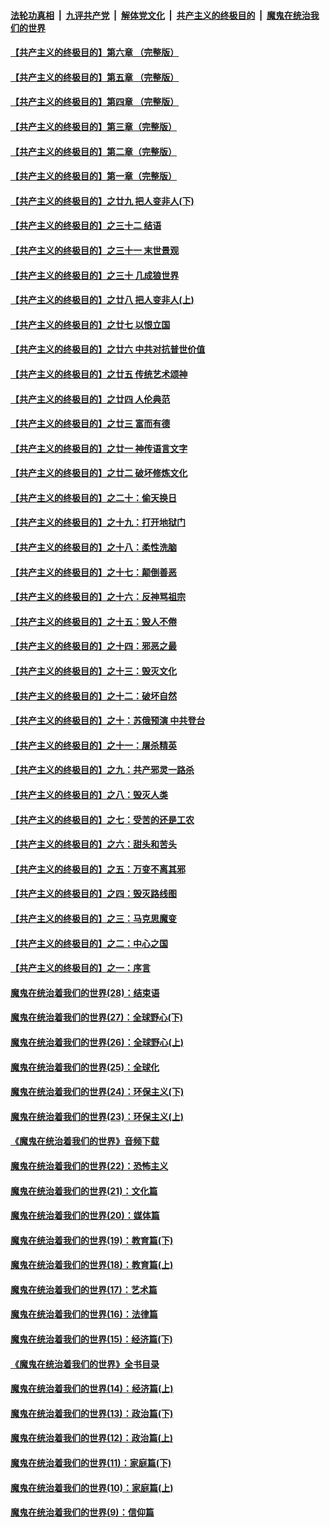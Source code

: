 ####  [法轮功真相](../../../../basic/blob/master/README.md?t=06270602) &nbsp;|&nbsp; [九评共产党](../../../../9ping.md/blob/master/README.md?t=06270602) &nbsp;|&nbsp; [解体党文化](../../../../jtdwh.md/blob/master/README.md?t=06270602)  &nbsp;|&nbsp; [共产主义的终极目的](../../../../gczydzjmd.md/blob/master/README.md?t=06270602) &nbsp;|&nbsp; [魔鬼在统治我们的世界](../../../../mgztzwmdsj.md/blob/master/README.md?t=06270602) 

#### [【共产主义的终极目的】第六章 （完整版）](../pages/nsc422/n11428913.md?t=06270602) 

#### [【共产主义的终极目的】第五章 （完整版）](../pages/nsc422/n11428912.md?t=06270602) 

#### [【共产主义的终极目的】第四章 （完整版）](../pages/nsc422/n11428907.md?t=06270602) 

#### [【共产主义的终极目的】第三章（完整版）](../pages/nsc422/n11428848.md?t=06270602) 

#### [【共产主义的终极目的】第二章（完整版）](../pages/nsc422/n11428831.md?t=06270602) 

#### [【共产主义的终极目的】第一章（完整版）](../pages/nsc422/n11417651.md?t=06270602) 

#### [【共产主义的终极目的】之廿九 把人变非人(下)](../pages/nsc422/n11344140.md?t=06270602) 

#### [【共产主义的终极目的】之三十二 结语](../pages/nsc422/n11360535.md?t=06270602) 

#### [【共产主义的终极目的】之三十一 末世景观](../pages/nsc422/n11351129.md?t=06270602) 

#### [【共产主义的终极目的】之三十 几成狼世界](../pages/nsc422/n11348280.md?t=06270602) 

#### [【共产主义的终极目的】之廿八 把人变非人(上)](../pages/nsc422/n11340492.md?t=06270602) 

#### [【共产主义的终极目的】之廿七 以恨立国](../pages/nsc422/n11336944.md?t=06270602) 

#### [【共产主义的终极目的】之廿六 中共对抗普世价值](../pages/nsc422/n11324785.md?t=06270602) 

#### [【共产主义的终极目的】之廿五 传统艺术颂神](../pages/nsc422/n11296396.md?t=06270602) 

#### [【共产主义的终极目的】之廿四 人伦典范](../pages/nsc422/n11296397.md?t=06270602) 

#### [【共产主义的终极目的】之廿三 富而有德](../pages/nsc422/n11283598.md?t=06270602) 

#### [【共产主义的终极目的】之廿一 神传语言文字](../pages/nsc422/n11263265.md?t=06270602) 

#### [【共产主义的终极目的】之廿二 破坏修炼文化](../pages/nsc422/n11245728.md?t=06270602) 

#### [【共产主义的终极目的】之二十：偷天换日](../pages/nsc422/n11238846.md?t=06270602) 

#### [【共产主义的终极目的】之十九：打开地狱门](../pages/nsc422/n11206376.md?t=06270602) 

#### [【共产主义的终极目的】之十八：柔性洗脑](../pages/nsc422/n11199994.md?t=06270602) 

#### [【共产主义的终极目的】之十七：颠倒善恶](../pages/nsc422/n11179782.md?t=06270602) 

#### [【共产主义的终极目的】之十六：反神骂祖宗](../pages/nsc422/n11166798.md?t=06270602) 

#### [【共产主义的终极目的】之十五：毁人不倦](../pages/nsc422/n11166792.md?t=06270602) 

#### [【共产主义的终极目的】之十四：邪恶之最](../pages/nsc422/n11150249.md?t=06270602) 

#### [【共产主义的终极目的】之十三：毁灭文化](../pages/nsc422/n11135227.md?t=06270602) 

#### [【共产主义的终极目的】之十二：破坏自然](../pages/nsc422/n11135214.md?t=06270602) 

#### [【共产主义的终极目的】之十：苏俄预演 中共登台](../pages/nsc422/n11118424.md?t=06270602) 

#### [【共产主义的终极目的】之十一：屠杀精英](../pages/nsc422/n11118442.md?t=06270602) 

#### [【共产主义的终极目的】之九：共产邪灵一路杀](../pages/nsc422/n11114139.md?t=06270602) 

#### [【共产主义的终极目的】之八：毁灭人类](../pages/nsc422/n11108503.md?t=06270602) 

#### [【共产主义的终极目的】之七：受苦的还是工农](../pages/nsc422/n11101809.md?t=06270602) 

#### [【共产主义的终极目的】之六：甜头和苦头](../pages/nsc422/n11096971.md?t=06270602) 

#### [【共产主义的终极目的】之五：万变不离其邪](../pages/nsc422/n11091285.md?t=06270602) 

#### [【共产主义的终极目的】之四：毁灭路线图](../pages/nsc422/n11086284.md?t=06270602) 

#### [【共产主义的终极目的】之三：马克思魔变](../pages/nsc422/n11061941.md?t=06270602) 

#### [【共产主义的终极目的】之二：中心之国](../pages/nsc422/n11047728.md?t=06270602) 

#### [【共产主义的终极目的】之一：序言](../pages/nsc422/n11086077.md?t=06270602) 

#### [魔鬼在统治着我们的世界(28)：结束语](../pages/nsc422/n10936246.md?t=06270602) 

#### [魔鬼在统治着我们的世界(27)：全球野心(下)](../pages/nsc422/n10928319.md?t=06270602) 

#### [魔鬼在统治着我们的世界(26)：全球野心(上)](../pages/nsc422/n10900318.md?t=06270602) 

#### [魔鬼在统治着我们的世界(25)：全球化](../pages/nsc422/n10788205.md?t=06270602) 

#### [魔鬼在统治着我们的世界(24)：环保主义(下)](../pages/nsc422/n10695307.md?t=06270602) 

#### [魔鬼在统治着我们的世界(23)：环保主义(上)](../pages/nsc422/n10688613.md?t=06270602) 

#### [《魔鬼在统治着我们的世界》音频下载](../pages/nsc422/n10635553.md?t=06270602) 

#### [魔鬼在统治着我们的世界(22)：恐怖主义](../pages/nsc422/n10614727.md?t=06270602) 

#### [魔鬼在统治着我们的世界(21)：文化篇](../pages/nsc422/n10597706.md?t=06270602) 

#### [魔鬼在统治着我们的世界(20)：媒体篇](../pages/nsc422/n10586579.md?t=06270602) 

#### [魔鬼在统治着我们的世界(19)：教育篇(下)](../pages/nsc422/n10564808.md?t=06270602) 

#### [魔鬼在统治着我们的世界(18)：教育篇(上)](../pages/nsc422/n10526970.md?t=06270602) 

#### [魔鬼在统治着我们的世界(17)：艺术篇](../pages/nsc422/n10499093.md?t=06270602) 

#### [魔鬼在统治着我们的世界(16)：法律篇](../pages/nsc422/n10485969.md?t=06270602) 

#### [魔鬼在统治着我们的世界(15)：经济篇(下)](../pages/nsc422/n10469975.md?t=06270602) 

#### [《魔鬼在统治着我们的世界》全书目录](../pages/nsc422/n10464261.md?t=06270602) 

#### [魔鬼在统治着我们的世界(14)：经济篇(上)](../pages/nsc422/n10457370.md?t=06270602) 

#### [魔鬼在统治着我们的世界(13)：政治篇(下)](../pages/nsc422/n10448270.md?t=06270602) 

#### [魔鬼在统治着我们的世界(12)：政治篇(上)](../pages/nsc422/n10444576.md?t=06270602) 

#### [魔鬼在统治着我们的世界(11)：家庭篇(下)](../pages/nsc422/n10440961.md?t=06270602) 

#### [魔鬼在统治着我们的世界(10)：家庭篇(上)](../pages/nsc422/n10435448.md?t=06270602) 

#### [魔鬼在统治着我们的世界(9)：信仰篇](../pages/nsc422/n10432159.md?t=06270602) 

